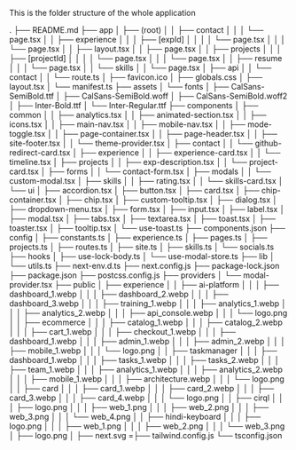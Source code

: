 This is the folder structure of the whole application

.
├── README.md
├── app
│ ├── (root)
│ │ ├── contact
│ │ │ └── page.tsx
│ │ ├── experience
│ │ │ ├── [expId]
│ │ │ │ └── page.tsx
│ │ │ └── page.tsx
│ │ ├── layout.tsx
│ │ ├── page.tsx
│ │ ├── projects
│ │ │ ├── [projectId]
│ │ │ │ └── page.tsx
│ │ │ └── page.tsx
│ │ ├── resume
│ │ │ └── page.tsx
│ │ └── skills
│ │ └── page.tsx
│ ├── api
│ │ └── contact
│ │ └── route.ts
│ ├── favicon.ico
│ ├── globals.css
│ ├── layout.tsx
│ └── manifest.ts
├── assets
│ └── fonts
│ ├── CalSans-SemiBold.ttf
│ ├── CalSans-SemiBold.woff
│ ├── CalSans-SemiBold.woff2
│ ├── Inter-Bold.ttf
│ └── Inter-Regular.ttf
├── components
│ ├── common
│ │ ├── analytics.tsx
│ │ ├── animated-section.tsx
│ │ ├── icons.tsx
│ │ ├── main-nav.tsx
│ │ ├── mobile-nav.tsx
│ │ ├── mode-toggle.tsx
│ │ ├── page-container.tsx
│ │ ├── page-header.tsx
│ │ ├── site-footer.tsx
│ │ └── theme-provider.tsx
│ ├── contact
│ │ └── github-redirect-card.tsx
│ ├── experience
│ │ ├── experience-card.tsx
│ │ └── timeline.tsx
│ ├── projects
│ │ ├── exp-description.tsx
│ │ └── project-card.tsx
│ ├── forms
│ │ └── contact-form.tsx
│ ├── modals
│ │ └── custom-modal.tsx
│ ├── skills
│ │ ├── rating.tsx
│ │ └── skills-card.tsx
│ └── ui
│ ├── accordion.tsx
│ ├── button.tsx
│ ├── card.tsx
│ ├── chip-container.tsx
│ ├── chip.tsx
│ ├── custom-tooltip.tsx
│ ├── dialog.tsx
│ ├── dropdown-menu.tsx
│ ├── form.tsx
│ ├── input.tsx
│ ├── label.tsx
│ ├── modal.tsx
│ ├── tabs.tsx
│ ├── textarea.tsx
│ ├── toast.tsx
│ ├── toaster.tsx
│ ├── tooltip.tsx
│ └── use-toast.ts
├── components.json
├── config
│ ├── constants.ts
│ ├── experience.ts
│ ├── pages.ts
│ ├── projects.ts
│ ├── routes.ts
│ ├── site.ts
│ ├── skills.ts
│ └── socials.ts
├── hooks
│ ├── use-lock-body.ts
│ └── use-modal-store.ts
├── lib
│ └── utils.ts
├── next-env.d.ts
├── next.config.js
├── package-lock.json
├── package.json
├── postcss.config.js
├── providers
│ └── modal-provider.tsx
├── public
│ ├── experience
│ │ ├── ai-platform
│ │ │ ├── dashboard_1.webp
│ │ │ ├── dashboard_2.webp
│ │ │ ├── dashboard_3.webp
│ │ │ ├── training_1.webp
│ │ │ ├── analytics_1.webp
│ │ │ ├── analytics_2.webp
│ │ │ ├── api_console.webp
│ │ │ └── logo.png
│ │ ├── ecommerce
│ │ │ ├── catalog_1.webp
│ │ │ ├── catalog_2.webp
│ │ │ ├── cart_1.webp
│ │ │ ├── checkout_1.webp
│ │ │ ├── dashboard_1.webp
│ │ │ ├── admin_1.webp
│ │ │ ├── admin_2.webp
│ │ │ ├── mobile_1.webp
│ │ │ └── logo.png
│ │ ├── taskmanager
│ │ │ ├── dashboard_1.webp
│ │ │ ├── tasks_1.webp
│ │ │ ├── tasks_2.webp
│ │ │ ├── team_1.webp
│ │ │ ├── analytics_1.webp
│ │ │ ├── analytics_2.webp
│ │ │ ├── mobile_1.webp
│ │ │ ├── architecture.webp
│ │ │ └── logo.png
│ │ ├── card
│ │ │ ├── card_1.webp
│ │ │ ├── card_2.webp
│ │ │ ├── card_3.webp
│ │ │ ├── card_4.webp
│ │ │ └── logo.png
│ │ ├── cirql
│ │ │ ├── logo.png
│ │ │ ├── web_1.png
│ │ │ ├── web_2.png
│ │ │ ├── web_3.png
│ │ │ └── web_4.png
│ │ ├── hindi-keyboard
│ │ │ ├── logo.png
│ │ │ ├── web_1.png
│ │ │ ├── web_2.png
│ │ │ └── web_3.png
│ ├── logo.png
│ ├── next.svg
=├── tailwind.config.js
└── tsconfig.json
